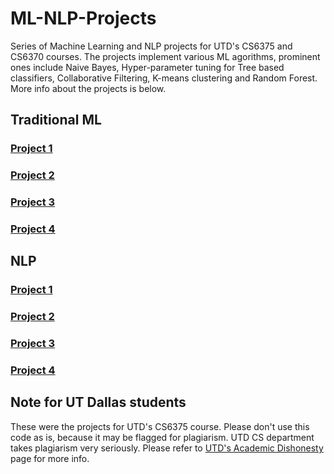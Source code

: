 # ML-NLP-Projects

Series of Machine Learning and NLP projects for UTD's CS6375 and CS6370 courses. The projects implement various ML agorithms, prominent ones include Naive Bayes, Hyper-parameter tuning for Tree based classifiers, Collaborative Filtering, K-means clustering and Random Forest. More info about the projects is below.

## Traditional ML

### [Project 1](./traditional-ml/project1/README.md)

### [Project 2](./traditional-ml/project2/README.md)

### [Project 3](./traditional-ml/project3/README.md)

### [Project 4](./traditional-ml/project4/README.md)


## NLP

### [Project 1](./traditional-ml/project1/README.md)

### [Project 2](./traditional-ml/project2/README.md)

### [Project 3](./traditional-ml/project3/README.md)

### [Project 4](./traditional-ml/project4/README.md)

## Note for UT Dallas students

These were the projects for UTD's CS6375 course.
Please don't use this code as is, because it may be flagged for plagiarism. UTD CS department takes plagiarism very seriously.
Please refer to [UTD's Academic Dishonesty](https://conduct.utdallas.edu/dishonesty) page for more info.
